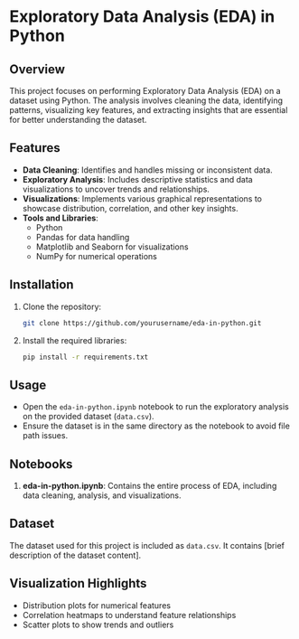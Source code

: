 # Exploratory Data Analysis (EDA) in Python

## Overview

This project focuses on performing Exploratory Data Analysis (EDA) on a dataset using Python. The analysis involves cleaning the data, identifying patterns, visualizing key features, and extracting insights that are essential for better understanding the dataset.

## Features

- **Data Cleaning**: Identifies and handles missing or inconsistent data.
- **Exploratory Analysis**: Includes descriptive statistics and data visualizations to uncover trends and relationships.
- **Visualizations**: Implements various graphical representations to showcase distribution, correlation, and other key insights.
- **Tools and Libraries**:
  - Python
  - Pandas for data handling
  - Matplotlib and Seaborn for visualizations
  - NumPy for numerical operations

## Installation

1. Clone the repository:

    ```bash
    git clone https://github.com/yourusername/eda-in-python.git
    ```

2. Install the required libraries:

    ```bash
    pip install -r requirements.txt
    ```

## Usage

- Open the `eda-in-python.ipynb` notebook to run the exploratory analysis on the provided dataset (`data.csv`).
- Ensure the dataset is in the same directory as the notebook to avoid file path issues.

## Notebooks

1. **eda-in-python.ipynb**: Contains the entire process of EDA, including data cleaning, analysis, and visualizations.

## Dataset

The dataset used for this project is included as `data.csv`. It contains [brief description of the dataset content].

## Visualization Highlights

- Distribution plots for numerical features
- Correlation heatmaps to understand feature relationships
- Scatter plots to show trends and outliers

